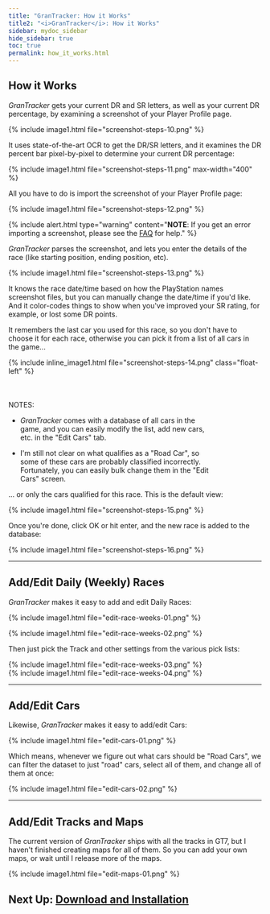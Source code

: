 ```yaml
---
title: "GranTracker: How it Works"
title2: "<i>GranTracker</i>: How it Works"
sidebar: mydoc_sidebar
hide_sidebar: true
toc: true
permalink: how_it_works.html
---
```


## How it Works

*GranTracker* gets your current DR and SR letters, as well as your current DR percentage, by examining a screenshot of your Player Profile page.

{% include image1.html file="screenshot-steps-10.png" %}

It uses state-of-the-art OCR to get the DR/SR letters, and it examines the DR percent bar pixel-by-pixel to determine your current DR percentage:

{% include image1.html file="screenshot-steps-11.png" max-width="400" %}

All you have to do is import the screenshot of your Player Profile page:

{% include image1.html file="screenshot-steps-12.png" %}

{% include alert.html type="warning" content="**NOTE**: If you get an error importing a screenshot, please see the [FAQ](doc_faq_tips.html) for help." %}

*GranTracker* parses the screenshot, and lets you enter the details of the race (like starting position, ending position, etc).

{% include image1.html file="screenshot-steps-13.png" %}

 It knows the race date/time based on how the PlayStation names screenshot files, but you can manually change the date/time if you'd like. And it color-codes things to show when you've improved your SR rating, for example, or lost some DR points.

It remembers the last car you used for this race, so you don't have to choose it for each race, otherwise you can pick it from a list of all cars in the game...

{% include inline_image1.html file="screenshot-steps-14.png" class="float-left" %}
<div class="my_group-clear-after" style="margin-top: 50px; margin-right: 100px; font-size: 14px;" markdown="1">
NOTES:

* *GranTracker* comes with a database of all cars in the game, and you can easily modify the list, add new cars, etc. in the "Edit Cars" tab.

* I'm still not clear on what qualifies as a "Road Car", so some of these cars are probably classified incorrectly. Fortunately, you can easily bulk change them in the "Edit Cars" screen.
</div>

<p>... or only the cars qualified for this race. This is the default view:</p>

{% include image1.html file="screenshot-steps-15.png" %}

Once you're done, click OK or hit enter, and the new race is added to the database:

{% include image1.html file="screenshot-steps-16.png" %}

<hr class="shaded1"/>

## Add/Edit Daily (Weekly) Races

*GranTracker* makes it easy to add and edit Daily Races:

{% include image1.html file="edit-race-weeks-01.png" %}

{% include image1.html file="edit-race-weeks-02.png" %}

Then just pick the Track and other settings from the various pick lists:

<div class="row">
  <div class="col-md-6">{% include image1.html file="edit-race-weeks-03.png" %}</div>
  <div class="col-md-6">{% include image1.html file="edit-race-weeks-04.png" %}</div>
</div>

<hr class="shaded1"/>

## Add/Edit Cars

Likewise, *GranTracker* makes it easy to add/edit Cars:

{% include image1.html file="edit-cars-01.png" %}

Which means, whenever we figure out what cars should be "Road Cars", we can filter the dataset to just "road" cars, select all of them, and change all of them at once:

{% include image1.html file="edit-cars-02.png" %}

<hr class="shaded1"/>

## Add/Edit Tracks and Maps

The current version of *GranTracker* ships with all the tracks in GT7, but I haven't finished creating maps for all of them. So you can add your own maps, or wait until I release more of the maps.

{% include image1.html file="edit-maps-01.png" %}

## Next Up: [Download and Installation <i class="fa fa-arrow-right" aria-hidden="true"></i>](installation.html)